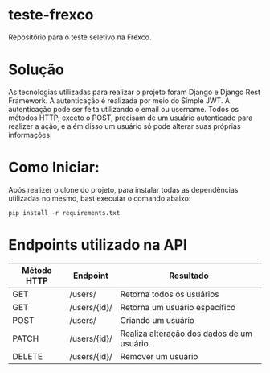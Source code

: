 # teste-frexco
Repositório para o teste seletivo na Frexco.
# **Solução**
As tecnologias utilizadas para realizar o projeto foram Django e Django Rest Framework. A autenticação é realizada por meio do Simple JWT. A autenticação pode ser feita utilizando o email ou username. Todos os métodos HTTP, exceto o POST, precisam de um usuário autenticado para realizer a ação, e além disso um usuário só pode alterar suas próprias informações.

# Como Iniciar:
Após realizer o clone do projeto, para instalar todas as dependências utilizadas no mesmo, bast executar o comando abaixo:
```
pip install -r requirements.txt
```
# Endpoints utilizado na API
<table>
  <thead>
    <th>Método HTTP</th>
    <th>Endpoint</th>
    <th>Resultado</th>
  </thead>
  <tbody>
     <tr>
      <td>GET</td>
      <td>/users/</td>
      <td>Retorna todos os usuários</td>
    </tr>
    <tr>
      <td>GET</td>
      <td>/users/{id}/</td>
      <td>Retorna um usuário específico</td>
    </tr>
     <tr>
      <td>POST</td>
      <td>/users/</td>
      <td>Criando um usuário</td>
    </tr>
    <tr>
      <td>PATCH</td>
      <td>/users/{id}/</td>
      <td>Realiza alteração dos dados de um usuário.</td>
    </tr>
    <tr>
      <td>DELETE</td>
      <td>/users/{id}/</td>
      <td>Remover um usuário</td>
    </tr>  
  </tbody>
</table>
